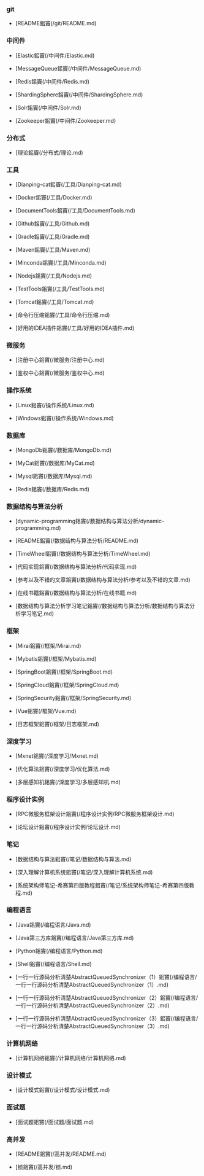 ### git
- [README鈻竇(/git/README.md)<br>

### 中间件
- [Elastic鈻竇(/中间件/Elastic.md)<br>

- [MessageQueue鈻竇(/中间件/MessageQueue.md)<br>

- [Redis鈻竇(/中间件/Redis.md)<br>

- [ShardingSphere鈻竇(/中间件/ShardingSphere.md)<br>

- [Solr鈻竇(/中间件/Solr.md)<br>

- [Zookeeper鈻竇(/中间件/Zookeeper.md)<br>

### 分布式
- [理论鈻竇(/分布式/理论.md)<br>

### 工具
- [Dianping-cat鈻竇(/工具/Dianping-cat.md)<br>

- [Docker鈻竇(/工具/Docker.md)<br>

- [DocumentTools鈻竇(/工具/DocumentTools.md)<br>

- [Github鈻竇(/工具/Github.md)<br>

- [Gradle鈻竇(/工具/Gradle.md)<br>

- [Maven鈻竇(/工具/Maven.md)<br>

- [Minconda鈻竇(/工具/Minconda.md)<br>

- [Nodejs鈻竇(/工具/Nodejs.md)<br>

- [TestTools鈻竇(/工具/TestTools.md)<br>

- [Tomcat鈻竇(/工具/Tomcat.md)<br>

- [命令行压缩鈻竇(/工具/命令行压缩.md)<br>

- [好用的IDEA插件鈻竇(/工具/好用的IDEA插件.md)<br>

### 微服务
- [注册中心鈻竇(/微服务/注册中心.md)<br>

- [鉴权中心鈻竇(/微服务/鉴权中心.md)<br>

### 操作系统
- [Linux鈻竇(/操作系统/Linux.md)<br>

- [Windows鈻竇(/操作系统/Windows.md)<br>

### 数据库
- [MongoDb鈻竇(/数据库/MongoDb.md)<br>

- [MyCat鈻竇(/数据库/MyCat.md)<br>

- [Mysql鈻竇(/数据库/Mysql.md)<br>

- [Redis鈻竇(/数据库/Redis.md)<br>

### 数据结构与算法分析
- [dynamic-programming鈻竇(/数据结构与算法分析/dynamic-programming.md)<br>

- [README鈻竇(/数据结构与算法分析/README.md)<br>

- [TimeWheel鈻竇(/数据结构与算法分析/TimeWheel.md)<br>

- [代码实现鈻竇(/数据结构与算法分析/代码实现.md)<br>

- [参考以及不错的文章鈻竇(/数据结构与算法分析/参考以及不错的文章.md)<br>

- [在线书籍鈻竇(/数据结构与算法分析/在线书籍.md)<br>

- [数据结构与算法分析学习笔记鈻竇(/数据结构与算法分析/数据结构与算法分析学习笔记.md)<br>

### 框架
- [Mirai鈻竇(/框架/Mirai.md)<br>

- [Mybatis鈻竇(/框架/Mybatis.md)<br>

- [SpringBoot鈻竇(/框架/SpringBoot.md)<br>

- [SpringCloud鈻竇(/框架/SpringCloud.md)<br>

- [SpringSecurity鈻竇(/框架/SpringSecurity.md)<br>

- [Vue鈻竇(/框架/Vue.md)<br>

- [日志框架鈻竇(/框架/日志框架.md)<br>

### 深度学习
- [Mxnet鈻竇(/深度学习/Mxnet.md)<br>

- [优化算法鈻竇(/深度学习/优化算法.md)<br>

- [多层感知机鈻竇(/深度学习/多层感知机.md)<br>

### 程序设计实例
- [RPC微服务框架设计鈻竇(/程序设计实例/RPC微服务框架设计.md)<br>

- [论坛设计鈻竇(/程序设计实例/论坛设计.md)<br>

### 笔记
- [数据结构与算法鈻竇(/笔记/数据结构与算法.md)<br>

- [深入理解计算机系统鈻竇(/笔记/深入理解计算机系统.md)<br>

- [系统架构师笔记-希赛第四版教程鈻竇(/笔记/系统架构师笔记-希赛第四版教程.md)<br>

### 编程语言
- [Java鈻竇(/编程语言/Java.md)<br>

- [Java第三方库鈻竇(/编程语言/Java第三方库.md)<br>

- [Python鈻竇(/编程语言/Python.md)<br>

- [Shell鈻竇(/编程语言/Shell.md)<br>

- [一行一行源码分析清楚AbstractQueuedSynchronizer（1）鈻竇(/编程语言/一行一行源码分析清楚AbstractQueuedSynchronizer（1）.md)<br>

- [一行一行源码分析清楚AbstractQueuedSynchronizer（2）鈻竇(/编程语言/一行一行源码分析清楚AbstractQueuedSynchronizer（2）.md)<br>

- [一行一行源码分析清楚AbstractQueuedSynchronizer（3）鈻竇(/编程语言/一行一行源码分析清楚AbstractQueuedSynchronizer（3）.md)<br>

### 计算机网络
- [计算机网络鈻竇(/计算机网络/计算机网络.md)<br>

### 设计模式
- [设计模式鈻竇(/设计模式/设计模式.md)<br>

### 面试题
- [面试题鈻竇(/面试题/面试题.md)<br>

### 高并发
- [README鈻竇(/高并发/README.md)<br>

- [锁鈻竇(/高并发/锁.md)<br>